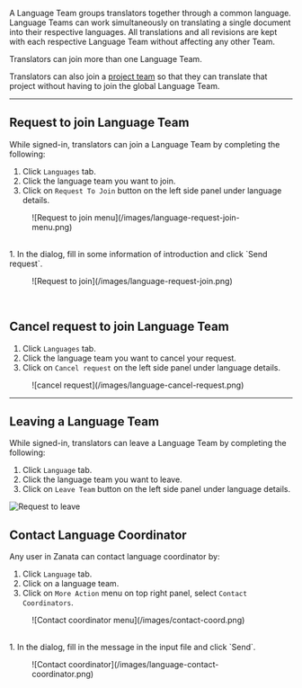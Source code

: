 A Language Team groups translators together through a common language. Language Teams can work simultaneously on translating a single document into their respective languages. All translations and all revisions are kept with each respective Language Team without affecting any other Team.

Translators can join more than one Language Team.

Translators can also join a [project team](/user-guide/projects/project-team/) so that they can translate that project without having to join the global Language Team.

------------

## Request to join Language Team

While signed-in, translators can join a Language Team by completing the following:

1. Click `Languages` tab.
1. Click the language team you want to join.
1. Click on `Request To Join` button on the left side panel under language details.
<figure>
![Request to join menu](/images/language-request-join-menu.png)
</figure>
<br/>
1. In the dialog, fill in some information of introduction and click `Send request`.
<figure>
![Request to join](/images/language-request-join.png)
</figure>
<br/>

## Cancel request to join Language Team

1. Click `Languages` tab.
1. Click the language team you want to cancel your request.
1. Click on `Cancel request` on the left side panel under language details.
<figure>
![cancel request](/images/language-cancel-request.png)
</figure>


------------

## Leaving a Language Team

While signed-in, translators can leave a Language Team by completing the following:

1. Click `Language` tab.
1. Click the language team you want to leave.
1. Click on `Leave Team` button on the left side panel under language details.

![Request to leave](/images/language-leave-team.png)

## Contact Language Coordinator

Any user in Zanata can contact language coordinator by:

1. Click `Language` tab.
1. Click on a language team.
1. Click on `More Action` menu on top right panel, select `Contact Coordinators`.
<figure>
![Contact coordinator menu](/images/contact-coord.png)
</figure>
<br/>
1. In the dialog, fill in the message in the input file and click `Send`.
<figure>
![Contact coordinator](/images/language-contact-coordinator.png)
</figure>
